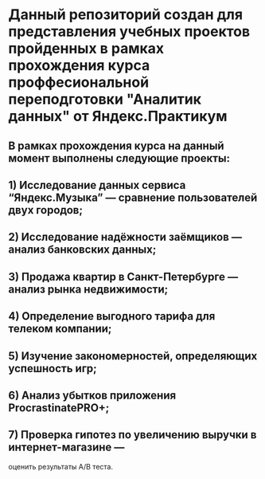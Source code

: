 # Данный репозиторий создан для представления учебных проектов пройденных в рамках прохождения курса проффесиональной переподготовки "Аналитик данных" от Яндекс.Практикум
## В рамках прохождения курса на данный момент выполнены следующие проекты:
## 1) Исследование данных сервиса “Яндекс.Музыка” — сравнение пользователей двух городов;
## 2) Исследование надёжности заёмщиков — анализ банковских данных;
## 3) Продажа квартир в Санкт-Петербурге — анализ рынка недвижимости;
## 4) Определение выгодного тарифа для телеком компании;
## 5) Изучение закономерностей, определяющих успешность игр;
## 6) Анализ убытков приложения ProcrastinatePRO+;
## 7) Проверка гипотез по увеличению выручки в интернет-магазине —
оценить результаты A/B теста.
